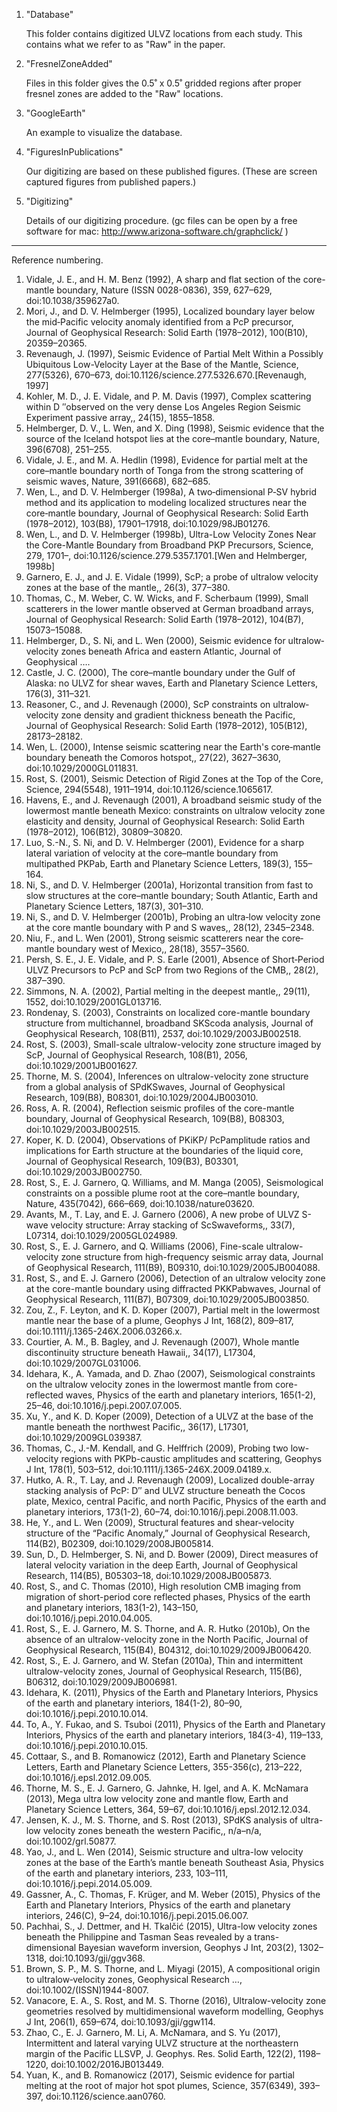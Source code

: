 
1. "Database"

	This folder contains digitized ULVZ locations from each study.
	This contains what we refer to as "Raw" in the paper.

2. "FresnelZoneAdded"

	Files in this folder gives the 0.5˚ x 0.5˚ gridded regions after
	proper fresnel zones are added to the "Raw" locations.

3. "GoogleEarth"

	An example to visualize the database.

4. "FiguresInPublications"

	Our digitizing are based on these published figures. (These are
	screen captured figures from published papers.)

5. "Digitizing"

	Details of our digitizing procedure. (gc files can be open by
	a free software for mac: http://www.arizona-software.ch/graphclick/ )


--------

Reference numbering.

1.   Vidale, J. E., and H. M. Benz (1992), A sharp and flat section of the core-mantle boundary, Nature (ISSN 0028-0836), 359, 627–629, doi:10.1038/359627a0.
2.   Mori, J., and D. V. Helmberger (1995), Localized boundary layer below the mid‐Pacific velocity anomaly identified from a PcP precursor, Journal of Geophysical Research: Solid Earth (1978–2012), 100(B10), 20359–20365.
3.   Revenaugh, J. (1997), Seismic Evidence of Partial Melt Within a Possibly Ubiquitous Low-Velocity Layer at the Base of the Mantle, Science, 277(5326), 670–673, doi:10.1126/science.277.5326.670.[Revenaugh, 1997]
4.   Kohler, M. D., J. E. Vidale, and P. M. Davis (1997), Complex scattering within D ″observed on the very dense Los Angeles Region Seismic Experiment passive array,, 24(15), 1855–1858.
5.   Helmberger, D. V., L. Wen, and X. Ding (1998), Seismic evidence that the source of the Iceland hotspot lies at the core–mantle boundary, Nature, 396(6708), 251–255.
6.   Vidale, J. E., and M. A. Hedlin (1998), Evidence for partial melt at the core–mantle boundary north of Tonga from the strong scattering of seismic waves, Nature, 391(6668), 682–685.
7.   Wen, L., and D. V. Helmberger (1998a), A two‐dimensional P‐SV hybrid method and its application to modeling localized structures near the core‐mantle boundary, Journal of Geophysical Research: Solid Earth (1978–2012), 103(B8), 17901–17918, doi:10.1029/98JB01276.
8.   Wen, L., and D. V. Helmberger (1998b), Ultra-Low Velocity Zones Near the Core-Mantle Boundary from Broadband PKP Precursors, Science, 279, 1701–, doi:10.1126/science.279.5357.1701.[Wen and Helmberger, 1998b]
9.   Garnero, E. J., and J. E. Vidale (1999), ScP; a probe of ultralow velocity zones at the base of the mantle,, 26(3), 377–380.
10.  Thomas, C., M. Weber, C. W. Wicks, and F. Scherbaum (1999), Small scatterers in the lower mantle observed at German broadband arrays, Journal of Geophysical Research: Solid Earth (1978–2012), 104(B7), 15073–15088.
11.  Helmberger, D., S. Ni, and L. Wen (2000), Seismic evidence for ultralow‐velocity zones beneath Africa and eastern Atlantic, Journal of Geophysical ….
12.  Castle, J. C. (2000), The core–mantle boundary under the Gulf of Alaska: no ULVZ for shear waves, Earth and Planetary Science Letters, 176(3), 311–321.
13.  Reasoner, C., and J. Revenaugh (2000), ScP constraints on ultralow‐velocity zone density and gradient thickness beneath the Pacific, Journal of Geophysical Research: Solid Earth (1978–2012), 105(B12), 28173–28182.
14.  Wen, L. (2000), Intense seismic scattering near the Earth&apos;s core‐mantle boundary beneath the Comoros hotspot,, 27(22), 3627–3630, doi:10.1029/2000GL011831.
15.  Rost, S. (2001), Seismic Detection of Rigid Zones at the Top of the Core, Science, 294(5548), 1911–1914, doi:10.1126/science.1065617.
16.  Havens, E., and J. Revenaugh (2001), A broadband seismic study of the lowermost mantle beneath Mexico: constraints on ultralow velocity zone elasticity and density, Journal of Geophysical Research: Solid Earth (1978–2012), 106(B12), 30809–30820.
17.  Luo, S.-N., S. Ni, and D. V. Helmberger (2001), Evidence for a sharp lateral variation of velocity at the core–mantle boundary from multipathed PKPab, Earth and Planetary Science Letters, 189(3), 155–164.
18.  Ni, S., and D. V. Helmberger (2001a), Horizontal transition from fast to slow structures at the core–mantle boundary; South Atlantic, Earth and Planetary Science Letters, 187(3), 301–310.
19.  Ni, S., and D. V. Helmberger (2001b), Probing an ultra‐low velocity zone at the core mantle boundary with P and S waves,, 28(12), 2345–2348.
20.  Niu, F., and L. Wen (2001), Strong seismic scatterers near the core‐mantle boundary west of Mexico,, 28(18), 3557–3560.
21.  Persh, S. E., J. E. Vidale, and P. S. Earle (2001), Absence of Short‐Period ULVZ Precursors to PcP and ScP from two Regions of the CMB,, 28(2), 387–390.
22.  Simmons, N. A. (2002), Partial melting in the deepest mantle,, 29(11), 1552, doi:10.1029/2001GL013716.
23.  Rondenay, S. (2003), Constraints on localized core-mantle boundary structure from multichannel, broadband SKScoda analysis, Journal of Geophysical Research, 108(B11), 2537, doi:10.1029/2003JB002518.
24.  Rost, S. (2003), Small-scale ultralow-velocity zone structure imaged by ScP, Journal of Geophysical Research, 108(B1), 2056, doi:10.1029/2001JB001627.
25.  Thorne, M. S. (2004), Inferences on ultralow-velocity zone structure from a global analysis of SPdKSwaves, Journal of Geophysical Research, 109(B8), B08301, doi:10.1029/2004JB003010.
26.  Ross, A. R. (2004), Reflection seismic profiles of the core-mantle boundary, Journal of Geophysical Research, 109(B8), B08303, doi:10.1029/2003JB002515.
27.  Koper, K. D. (2004), Observations of PKiKP/ PcPamplitude ratios and implications for Earth structure at the boundaries of the liquid core, Journal of Geophysical Research, 109(B3), B03301, doi:10.1029/2003JB002750.
28.  Rost, S., E. J. Garnero, Q. Williams, and M. Manga (2005), Seismological constraints on a possible plume root at the core–mantle boundary, Nature, 435(7042), 666–669, doi:10.1038/nature03620.
29.  Avants, M., T. Lay, and E. J. Garnero (2006), A new probe of ULVZ S-wave velocity structure: Array stacking of ScSwaveforms,, 33(7), L07314, doi:10.1029/2005GL024989.
30.  Rost, S., E. J. Garnero, and Q. Williams (2006), Fine-scale ultralow-velocity zone structure from high-frequency seismic array data, Journal of Geophysical Research, 111(B9), B09310, doi:10.1029/2005JB004088.
31.  Rost, S., and E. J. Garnero (2006), Detection of an ultralow velocity zone at the core-mantle boundary using diffracted PKKPabwaves, Journal of Geophysical Research, 111(B7), B07309, doi:10.1029/2005JB003850.
32.  Zou, Z., F. Leyton, and K. D. Koper (2007), Partial melt in the lowermost mantle near the base of a plume, Geophys J Int, 168(2), 809–817, doi:10.1111/j.1365-246X.2006.03266.x.
33.  Courtier, A. M., B. Bagley, and J. Revenaugh (2007), Whole mantle discontinuity structure beneath Hawaii,, 34(17), L17304, doi:10.1029/2007GL031006.
34.  Idehara, K., A. Yamada, and D. Zhao (2007), Seismological constraints on the ultralow velocity zones in the lowermost mantle from core-reflected waves, Physics of the earth and planetary interiors, 165(1-2), 25–46, doi:10.1016/j.pepi.2007.07.005.
35.  Xu, Y., and K. D. Koper (2009), Detection of a ULVZ at the base of the mantle beneath the northwest Pacific,, 36(17), L17301, doi:10.1029/2009GL039387.
36.  Thomas, C., J.-M. Kendall, and G. Helffrich (2009), Probing two low-velocity regions with PKPb-caustic amplitudes and scattering, Geophys J Int, 178(1), 503–512, doi:10.1111/j.1365-246X.2009.04189.x.
37.  Hutko, A. R., T. Lay, and J. Revenaugh (2009), Localized double-array stacking analysis of PcP: D″ and ULVZ structure beneath the Cocos plate, Mexico, central Pacific, and north Pacific, Physics of the earth and planetary interiors, 173(1-2), 60–74, doi:10.1016/j.pepi.2008.11.003.
38.  He, Y., and L. Wen (2009), Structural features and shear-velocity structure of the “Pacific Anomaly,” Journal of Geophysical Research, 114(B2), B02309, doi:10.1029/2008JB005814.
39.  Sun, D., D. Helmberger, S. Ni, and D. Bower (2009), Direct measures of lateral velocity variation in the deep Earth, Journal of Geophysical Research, 114(B5), B05303–18, doi:10.1029/2008JB005873.
40.  Rost, S., and C. Thomas (2010), High resolution CMB imaging from migration of short-period core reflected phases, Physics of the earth and planetary interiors, 183(1-2), 143–150, doi:10.1016/j.pepi.2010.04.005.
41.  Rost, S., E. J. Garnero, M. S. Thorne, and A. R. Hutko (2010b), On the absence of an ultralow-velocity zone in the North Pacific, Journal of Geophysical Research, 115(B4), B04312, doi:10.1029/2009JB006420.
42.  Rost, S., E. J. Garnero, and W. Stefan (2010a), Thin and intermittent ultralow-velocity zones, Journal of Geophysical Research, 115(B6), B06312, doi:10.1029/2009JB006981.
43.  Idehara, K. (2011), Physics of the Earth and Planetary Interiors, Physics of the earth and planetary interiors, 184(1-2), 80–90, doi:10.1016/j.pepi.2010.10.014.
44.  To, A., Y. Fukao, and S. Tsuboi (2011), Physics of the Earth and Planetary Interiors, Physics of the earth and planetary interiors, 184(3-4), 119–133, doi:10.1016/j.pepi.2010.10.015.
45.  Cottaar, S., and B. Romanowicz (2012), Earth and Planetary Science Letters, Earth and Planetary Science Letters, 355-356(c), 213–222, doi:10.1016/j.epsl.2012.09.005.
46.  Thorne, M. S., E. J. Garnero, G. Jahnke, H. Igel, and A. K. McNamara (2013), Mega ultra low velocity zone and mantle flow, Earth and Planetary Science Letters, 364, 59–67, doi:10.1016/j.epsl.2012.12.034.
47.  Jensen, K. J., M. S. Thorne, and S. Rost (2013), SPdKS analysis of ultra-low velocity zones beneath the western Pacific,, n/a–n/a, doi:10.1002/grl.50877.
48.  Yao, J., and L. Wen (2014), Seismic structure and ultra-low velocity zones at the base of the Earth’s mantle beneath Southeast Asia, Physics of the earth and planetary interiors, 233, 103–111, doi:10.1016/j.pepi.2014.05.009.
49.  Gassner, A., C. Thomas, F. Krüger, and M. Weber (2015), Physics of the Earth and Planetary Interiors, Physics of the earth and planetary interiors, 246(C), 9–24, doi:10.1016/j.pepi.2015.06.007.
50.  Pachhai, S., J. Dettmer, and H. Tkalčić (2015), Ultra-low velocity zones beneath the Philippine and Tasman Seas revealed by a trans-dimensional Bayesian waveform inversion, Geophys J Int, 203(2), 1302–1318, doi:10.1093/gji/ggv368.
51.  Brown, S. P., M. S. Thorne, and L. Miyagi (2015), A compositional origin to ultralow‐velocity zones, Geophysical Research …, doi:10.1002/(ISSN)1944-8007.
52.  Vanacore, E. A., S. Rost, and M. S. Thorne (2016), Ultralow-velocity zone geometries resolved by multidimensional waveform modelling, Geophys J Int, 206(1), 659–674, doi:10.1093/gji/ggw114.
53.  Zhao, C., E. J. Garnero, M. Li, A. McNamara, and S. Yu (2017), Intermittent and lateral varying ULVZ structure at the northeastern margin of the Pacific LLSVP, J. Geophys. Res. Solid Earth, 122(2), 1198–1220, doi:10.1002/2016JB013449.
54.  Yuan, K., and B. Romanowicz (2017), Seismic evidence for partial melting at the root of major hot spot plumes, Science, 357(6349), 393–397, doi:10.1126/science.aan0760.
